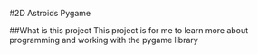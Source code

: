 #2D Astroids Pygame

##What is this project
This project is for me to learn more about programming and working with the pygame library
